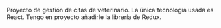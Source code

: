Proyecto de gestión de citas de veterinario. La única tecnología usada es React. Tengo en proyecto añadirle la librería de Redux. 
